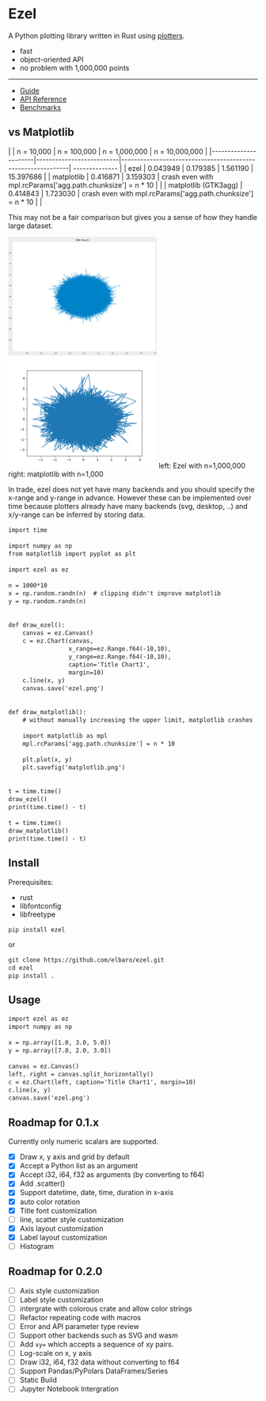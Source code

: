 # Ezel

A Python plotting library written in Rust using [plotters](https://github.com/38/plotters).

- fast
- object-oriented API
- no problem with 1,000,000 points

---

- [Guide](#)
- [API Reference](#)
- [Benchmarks](#)

## vs Matplotlib

|                      | n = 10,000 | n = 100,000 | n = 1,000,000                                               | n = 10,000,000 |
|----------------------|--------------------------|-------------------------------------------------------------| -------------- |
| ezel                 | 0.043949   | 0.179385    | 1.561190                                                    | 15.397686      |
| matplotlib           | 0.416871   | 3.159303    | crash even with mpl.rcParams['agg.path.chunksize'] = n * 10 |                |
| matplotlib (GTK3agg) | 0.414843   | 1.723030    | crash even with mpl.rcParams['agg.path.chunksize'] = n * 10 |                |

This may not be a fair comparison but gives you a sense of how they handle large dataset.

<img src="https://github.com/elbaro/ezel/raw/main/screenshots/ezel.png" class="galleryItem" width=300px /><img src="https://github.com/elbaro/ezel/raw/main/screenshots/matplotlib.png" class="galleryItem" width=300px />
left: Ezel with n=1,000,000
right: matplotlib with n=1,000

In trade, ezel does not yet have many backends and you should specify the x-range and y-range in advance.
However these can be implemented over time because plotters already have many backends (svg, desktop, ..) and x/y-range can be inferred by storing data.

```
import time

import numpy as np
from matplotlib import pyplot as plt

import ezel as ez

n = 1000*10
x = np.random.randn(n)  # clipping didn't improve matplotlib
y = np.random.randn(n)


def draw_ezel():
    canvas = ez.Canvas()
    c = ez.Chart(canvas,
                 x_range=ez.Range.f64(-10,10),
                 y_range=ez.Range.f64(-10,10),
                 caption='Title Chart1',
                 margin=10)
    c.line(x, y)
    canvas.save('ezel.png')


def draw_matplotlib():
    # without manually increasing the upper limit, matplotlib crashes

    import matplotlib as mpl
    mpl.rcParams['agg.path.chunksize'] = n * 10

    plt.plot(x, y)
    plt.savefig('matplotlib.png')


t = time.time()
draw_ezel()
print(time.time() - t)

t = time.time()
draw_matplotlib()
print(time.time() - t)
```

## Install

Prerequisites:
- rust
- libfontconfig
- libfreetype

```
pip install ezel
```

or

```
git clone https://github.com/elbaro/ezel.git
cd ezel
pip install .
```

## Usage
```
import ezel as ez
import numpy as np

x = np.array([1.0, 3.0, 5.0])
y = np.array([7.0, 2.0, 3.0])

canvas = ez.Canvas()
left, right = canvas.split_horizontally()
c = ez.Chart(left, caption='Title Chart1', margin=10)
c.line(x, y)
canvas.save('ezel.png')
```


## Roadmap for 0.1.x
Currently only numeric scalars are supported.

- [x] Draw x, y axis and grid by default
- [x] Accept a Python list as an argument
- [x] Accept i32, i64, f32 as arguments (by converting to f64)
- [x] Add .scatter()
- [x] Support datetime, date, time, duration in x-axis
- [x] auto color rotation
- [x] Title font customization
- [ ] line, scatter style customization
- [x] Axis layout customization
- [x] Label layout customization
- [ ] Histogram

## Roadmap for 0.2.0
- [ ] Axis style customization
- [ ] Label style customization
- [ ] intergrate with colorous crate and allow color strings
- [ ] Refactor repeating code with macros
- [ ] Error and API parameter type review
- [ ] Support other backends such as SVG and wasm
- [ ] Add `xy=` which accepts a sequence of xy pairs.
- [ ] Log-scale on x, y axis
- [ ] Draw i32, i64, f32 data without converting to f64
- [ ] Support Pandas/PyPolars DataFrames/Series
- [ ] Static Build
- [ ] Jupyter Notebook Intergration
